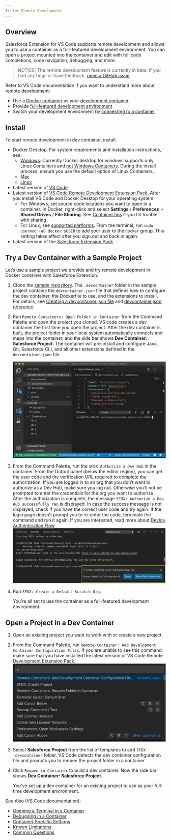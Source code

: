 ```yaml
---
title: Remote Development
---
```


## Overview

Salesforce Extension for VS Code supports remote development and allows you to use a container as a full-featured development environment. You can open a project mounted into the container and edit with full code completions, code navigation, debugging, and more.

> NOTICE: The remote development feature is currently in beta. If you find any bugs or have feedback, [open a GitHub issue](../bugs-and-feedback).

Refer to VS Code documentation if you want to understand more about remote development:

- Use a [Docker container](https://www.docker.com/) as your [development container](https://code.visualstudio.com/docs/remote/containers#_indepth-setting-up-a-folder-to-run-in-a-container)
- Provide [full-featured development environment](https://code.visualstudio.com/docs/remote/remote-overview)
- Switch your development environment by [connecting to a container](https://code.visualstudio.com/docs/remote/containers)

## Install

To start remote development in dev container, install:

- Docker Desktop. For system requirements and installation instructions, see:
  - [Windows](https://docs.docker.com/docker-for-windows/install/): Currently Docker desktop for windows supports only Linux Containers and [not Windows Containers](https://code.visualstudio.com/docs/remote/containers#_known-limitations). During the install process, ensure you use the default option of Linux Containers.
  - [Mac](https://docs.docker.com/docker-for-mac/install/)
  - [Linux](https://docs.docker.com/install/linux/docker-ce/centos/)
- Latest version of [VS Code](https://code.visualstudio.com/download)
- Latest version of [VS Code Remote Development Extension Pack](https://marketplace.visualstudio.com/items?itemName=ms-vscode-remote.vscode-remote-extensionpack).
  After you install VS Code and Docker Desktop for your operating system:
  - For Windows, set source code locations you want to open in a container. In Docker, right-click and select **Settings** / **Preferences** > **Shared Drives** / **File Sharing**. See [Container tips](https://code.visualstudio.com/docs/remote/troubleshooting#_container-tips) if you hit trouble with sharing.
  - For Linux, see [supported platforms](https://docs.docker.com/install/#supported-platforms). From the terminal, run `sudo usermod -aG docker $USER` to add your user to the `docker` group. This setting takes effect after you sign out and back in again.
- Latest version of the [Salesforce Extension Pack](https://marketplace.visualstudio.com/items?itemName=salesforce.salesforcedx-vscode)

## Try a Dev Container with a Sample Project

Let’s use a sample project we provide and try remote development in Docker container with Salesforce Extension.

1. Clone the [sample repository](https://github.com/forcedotcom/vscode-remote-try-sfdx). The `.devcontainer` folder in the sample project contains the `devcontainer.json` file that defines how to configure the dev container, the Dockerfile to use, and the extensions to install. For details, see [Creating a devcontainer.json file](https://code.visualstudio.com/docs/remote/containers#_creating-a-devcontainerjson-file) and [devcontainer.json reference](https://code.visualstudio.com/docs/remote/containers#_devcontainerjson-reference).
1. Run `Remote-Containers: Open Folder in Container` from the Command Palette and open the project you cloned. VS code creates a dev container the first time you open the project. After the dev container is built, the project folder in your local system automatically connects and maps into the container, and the side bar shows **Dev Container: Salesforce Project**. The container will pre-install and configure Java, Git, Salesforce CLI, and all other extensions defined in the `devcontainer.json` file.

   ![Dev Coontainer](../../images/devcontainer.png)

1. From the Command Palette, run the `SFDX:Authorize a Dev Hub` in the container. From the Output panel (below the editor region), you can get the user code and the verification URL required to complete the authorization.
   If you are logged in to an org that you don’t want to authorize as a Dev Hub, make sure you log out. Otherwise you’ll not be prompted to enter the credentials for the org you want to authorize.
   After the authorization is complete, the message `SFDX: Authorize a Dev Hub successfully ran` is displayed. In case the success message is not displayed, check if you have the correct user code and try again. If the login page doesn’t prompt you to re-enter the code, terminate the command and run it again.
   If you are interested, read more about [Device Authentication Flow](https://help.salesforce.com/articleView?id=remoteaccess_oauth_device_flow.htm&type=5).
   ![Authorize Success Message](../../images/authorize_message.png)
1. Run `SFDX: Create a Default Scratch Org`.

   You’re all set to use the container as a full-featured development environment.

## Open a Project in a Dev Container

1. Open an existing project you want to work with or create a new project.
1. From the Command Palette, run `Remote-Container: Add Development Container Configuration Files`.
   If you are unable to see this command, make sure that you have installed the latest version of VS Code Remote Development Extension Pack.
   ![Add Dev Container Config Files](../../images/add_dev_container.png)
1. Select **Salesforce Project** from the list of templates to add `SFDX .devcontainer` folder. VS Code detects the dev container configuration file and prompts you to reopen the project folder in a container.
1. Click `Reopen in Container` to build a dev container. Now the side bar shows **Dev Container: Salesforce Project**.

   You’ve set up a dev container for an existing project to use as your full-time development environment.

See Also (VS Code documentation):

- [Opening a Terminal in a Container](https://code.visualstudio.com/docs/remote/containers#_opening-a-terminal)
- [Debugging in a Container](https://code.visualstudio.com/docs/remote/containers#_debugging-in-a-container)
- [Container Specific Settings](https://code.visualstudio.com/docs/remote/containers#_container-specific-settings)
- [Known Limitations](https://code.visualstudio.com/docs/remote/containers#_known-limitations)
- [Common Questions](https://code.visualstudio.com/docs/remote/containers#_common-questions)
